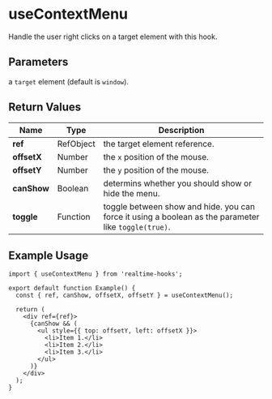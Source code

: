 # useContextMenu

Handle the user right clicks on a target element with this hook.

## Parameters

a `target` element (default is `window`).

## Return Values

| Name        | Type      | Description                                                                                          |
| ----------- | --------- | ---------------------------------------------------------------------------------------------------- |
| **ref**     | RefObject | the target element reference.                                                                        |
| **offsetX** | Number    | the `x` position of the mouse.                                                                       |
| **offsetY** | Number    | the `y` position of the mouse.                                                                       |
| **canShow** | Boolean   | determins whether you should show or hide the menu.                                                  |
| **toggle**  | Function  | toggle between show and hide. you can force it using a boolean as the parameter like `toggle(true)`. |

## Example Usage

```tsx
import { useContextMenu } from 'realtime-hooks';

export default function Example() {
  const { ref, canShow, offsetX, offsetY } = useContextMenu();

  return (
    <div ref={ref}>
      {canShow && (
        <ul style={{ top: offsetY, left: offsetX }}>
          <li>Item 1.</li>
          <li>Item 2.</li>
          <li>Item 3.</li>
        </ul>
      )}
    </div>
  );
}
```
